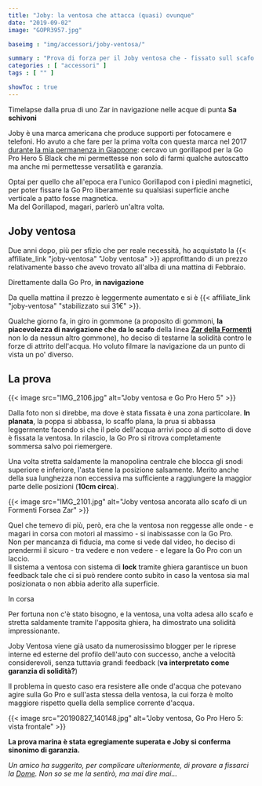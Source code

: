 ```yaml
---
title: "Joby: la ventosa che attacca (quasi) ovunque"
date: "2019-09-02"
image: "GOPR3957.jpg"

baseimg : "img/accessori/joby-ventosa/"

summary : "Prova di forza per il Joby ventosa che - fissato sull scafo di un gommone Zar - ha sfidato le onde in navigazione e ne è uscita vincitrice."
categories : [ "accessori" ]
tags : [ "" ]

showToc : true
---
```


Timelapse dalla prua di uno Zar in navigazione nelle acque di punta **Sa schivoni**

Joby è una marca americana che produce supporti per fotocamere e telefoni. Ho avuto a che fare per la prima volta con questa marca nel 2017 [durante la mia permanenza in Giappone](https://www.nparisi.com/viaggio-in-giappone-oltre-tokyo/): cercavo un gorillapod per la Go Pro Hero 5 Black che mi permettesse non solo di farmi qualche autoscatto ma anche mi permettesse versatilità e garanzia.

Optai per quello che all'epoca era l'unico Gorillapod con i piedini magnetici, per poter fissare la Go Pro liberamente su qualsiasi superficie anche verticale a patto fosse magnetica.  
Ma del Gorillapod, magari, parlerò un'altra volta.

## Joby ventosa

Due anni dopo, più per sfizio che per reale necessità, ho acquistato la {{< affiliate_link "joby-ventosa" "Joby ventosa" >}} approfittando di un prezzo relativamente basso che avevo trovato all'alba di una mattina di Febbraio.

Direttamente dalla Go Pro, **in navigazione**

Da quella mattina il prezzo è leggermente aumentato e si è {{< affiliate_link "joby-ventosa" "stabilizzato sui 31€" >}}.

Qualche giorno fa, in giro in gommone (a proposito di gommoni, **la piacevolezza di navigazione che da lo scafo** della linea **[Zar della Formenti](https://www.zar-formenti.net/)** non lo da nessun altro gommone), ho deciso di testarne la solidità contro le forze di attrito dell'acqua. Ho voluto filmare la navigazione da un punto di vista un po' diverso.

## La prova

{{< image src="IMG_2106.jpg" alt="Joby ventosa e Go Pro Hero 5" >}}

Dalla foto non si direbbe, ma dove è stata fissata è una zona particolare. **In planata**, la poppa si abbassa, lo scaffo plana, la prua si abbassa leggermente facendo si che il pelo dell'acqua arrivi poco al di sotto di dove è fissata la ventosa. In rilascio, la Go Pro si ritrova completamente sommersa salvo poi riemergere.

Una volta stretta saldamente la manopolina centrale che blocca gli snodi superiore e inferiore, l'asta tiene la posizione salsamente. Merito anche della sua lunghezza non eccessiva ma sufficiente a raggiungere la maggior parte delle posizioni (**10cm circa**).

{{< image src="IMG_2101.jpg" alt="Joby ventosa ancorata allo scafo di un Formenti Forsea Zar" >}}

Quel che temevo di più, però, era che la ventosa non reggesse alle onde - e magari in corsa con motori al massimo - si inabissasse con la Go Pro.  
Non per mancanza di fiducia, ma come si vede dal video, ho deciso di prendermi il sicuro - tra vedere e non vedere - e legare la Go Pro con un laccio.  
Il sistema a ventosa con sistema di **lock** tramite ghiera garantisce un buon feedback tale che ci si può rendere conto subito in caso la ventosa sia mal posizionata o non abbia aderito alla superficie.

In corsa

Per fortuna non c'è stato bisogno, e la ventosa, una volta adesa allo scafo e stretta saldamente tramite l'apposita ghiera, ha dimostrato una solidità impressionante.

Joby Ventosa viene già usato da numerosissimo blogger per le riprese interne ed esterne del profilo dell'auto con successo, anche a velocità considerevoli, senza tuttavia grandi feedback (**va interpretato come garanzia di solidità?**)

Il problema in questo caso era resistere alle onde d'acqua che potevano agire sulla Go Pro e sull'asta stessa della ventosa, la cui forza è molto maggiore rispetto quella della semplice corrente d'acqua.

{{< image src="20190827_140148.jpg" alt="Joby ventosa,  Go Pro Hero 5: vista frontale" >}}

**La prova marina è stata egregiamente superata e Joby si conferma sinonimo di garanzia.**

_Un amico ha suggerito, per complicare ulteriormente, di provare a fissarci la [Dome](https://www.nparisi.com/telesin-dome-gopro-foto-sottacqua/). Non so se me la sentirò, ma mai dire mai..._
